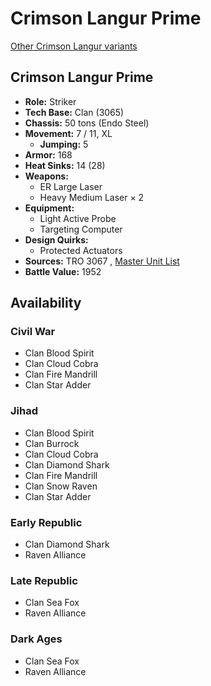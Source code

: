 # Crimson Langur Prime 

[Other Crimson Langur variants](../crimson_langur.md) 

## Crimson Langur Prime 

- **Role:** Striker 
- **Tech Base:** Clan (3065) 
- **Chassis:** 50 tons (Endo Steel) 
- **Movement:** 7 / 11, XL 
  - **Jumping:** 5 
- **Armor:** 168 
- **Heat Sinks:** 14 (28) 
- **Weapons:** 
  - ER Large Laser 
  - Heavy Medium Laser × 2 
- **Equipment:** 
  - Light Active Probe 
  - Targeting Computer 
- **Design Quirks:** 
  - Protected Actuators 
- **Sources:** TRO 3067 , [Master Unit List](http://masterunitlist.info/Unit/Details/4019/crimson-langur-prime) 
- **Battle Value:** 1952 

## Availability 

### Civil War 

- Clan Blood Spirit 
- Clan Cloud Cobra 
- Clan Fire Mandrill 
- Clan Star Adder 

### Jihad 

- Clan Blood Spirit 
- Clan Burrock 
- Clan Cloud Cobra 
- Clan Diamond Shark 
- Clan Fire Mandrill 
- Clan Snow Raven 
- Clan Star Adder 

### Early Republic 

- Clan Diamond Shark 
- Raven Alliance 

### Late Republic 

- Clan Sea Fox 
- Raven Alliance 

### Dark Ages 

- Clan Sea Fox 
- Raven Alliance 

